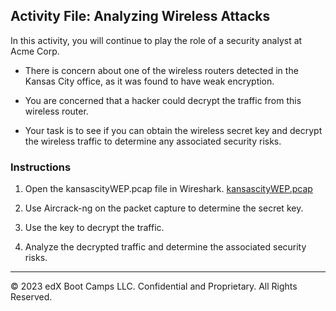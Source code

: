 ## Activity File: Analyzing Wireless Attacks

In this activity, you will continue to play the role of a security analyst at Acme Corp.

- There is concern about one of the wireless routers detected in the Kansas City office, as it was found to have weak encryption.

- You are concerned that a hacker could decrypt the traffic from this wireless router.

- Your task is to see if you can obtain the wireless secret key and decrypt the wireless traffic to determine any associated security risks.

### Instructions
   
1. Open the kansascityWEP.pcap file in Wireshark.
    [kansascityWEP.pcap](./kansascityWEP.pcap)

2. Use Aircrack-ng on the packet capture to determine the secret key.

3. Use the key to decrypt the traffic.

4. Analyze the decrypted traffic and determine the associated security risks.

---
© 2023 edX Boot Camps LLC. Confidential and Proprietary. All Rights Reserved.